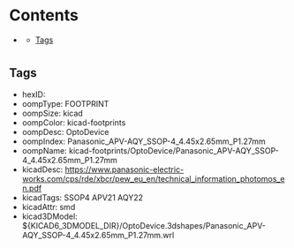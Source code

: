 



Contents
========

* [](#)
	* [Tags](#tags)

# 

## Tags

- hexID: 
- oompType: FOOTPRINT
- oompSize: kicad
- oompColor: kicad-footprints
- oompDesc: OptoDevice
- oompIndex: Panasonic_APV-AQY_SSOP-4_4.45x2.65mm_P1.27mm
- oompName: kicad-footprints/OptoDevice/Panasonic_APV-AQY_SSOP-4_4.45x2.65mm_P1.27mm
- kicadDesc: https://www.panasonic-electric-works.com/cps/rde/xbcr/pew_eu_en/technical_information_photomos_en.pdf
- kicadTags: SSOP4 APV21 AQY22
- kicadAttr: smd
- kicad3DModel: ${KICAD6_3DMODEL_DIR}/OptoDevice.3dshapes/Panasonic_APV-AQY_SSOP-4_4.45x2.65mm_P1.27mm.wrl
